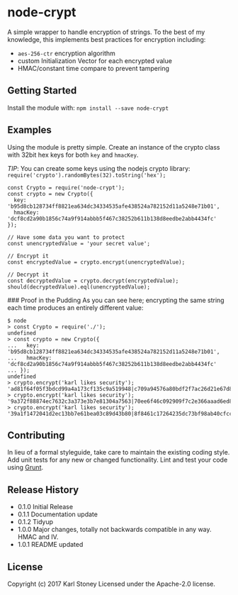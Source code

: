 # node-crypt
A simple wrapper to handle encryption of strings.  To the best of my knowledge, this implements best practices for encryption including:

  - `aes-256-ctr` encryption algorithm
  - custom Initialization Vector for each encrypted value
  - HMAC/constant time compare to prevent tampering

## Getting Started
Install the module with: `npm install --save node-crypt`

## Examples
Using the module is pretty simple.  Create an instance of the crypto class with 32bit hex keys for both `key` and `hmacKey`.

*TIP*: You can create some keys using the nodejs crypto library: `require('crypto').randomBytes(32).toString('hex');`

```
const Crypto = require('node-crypt');
const crypto = new Crypto({
  key: 'b95d8cb128734ff8821ea634dc34334535afe438524a782152d11a5248e71b01',
  hmacKey: 'dcf8cd2a90b1856c74a9f914abbb5f467c38252b611b138d8eedbe2abb4434fc'
});

// Have some data you want to protect
const unencryptedValue = 'your secret value';

// Encrypt it
const encryptedValue = crypto.encrypt(unencryptedValue);

// Decrypt it
const decryptedValue = crypto.decrypt(encryptedValue);
should(decryptedValue).eql(unencryptedValue);
```

### Proof in the Pudding
As you can see here; encrypting the same string each time produces an entirely different value:

```
$ node
> const Crypto = require('./');
undefined
> const crypto = new Crypto({
...   key: 'b95d8cb128734ff8821ea634dc34334535afe438524a782152d11a5248e71b01',
...   hmacKey: 'dcf8cd2a90b1856c74a9f914abbb5f467c38252b611b138d8eedbe2abb4434fc'
... });
undefined
> crypto.encrypt('karl likes security');
'ad81f64f05f3bdcd99a4a173cf135c9a519948|c709a94576a80bdf2f7ac26d21e67d82|00b9012f9dd666c67d55d7010ecfcede8a188e8c0766f0ebdeb2812fc4ac65c6'
> crypto.encrypt('karl likes security');
'9a372f88874ec7632c3a373e3b7e81304a7563|70ee6f46c092909f7c2e366aaad6ed8f|4d40ab24e205a4b334062a95c4a6223a10adbc770c46aa3bb85d05b77fc904f4'
> crypto.encrypt('karl likes security');
'39a1f1472041d2ec13bb7e61bea03c89d43b80|8f8461c17264235dc73bf98ab40cfcc5|2080cd2bcaad6a08f4e0e5b7bb2473c49d626a4197d572fcfbda360ccd5509bd'
```

## Contributing
In lieu of a formal styleguide, take care to maintain the existing coding style. Add unit tests for any new or changed functionality. Lint and test your code using [Grunt](http://gruntjs.com/).

## Release History
 - 0.1.0 Initial Release
 - 0.1.1 Documentation update
 - 0.1.2 Tidyup
 - 1.0.0 Major changes, totally not backwards compatible in any way.  HMAC and IV.
 - 1.0.1 README updated

## License
Copyright (c) 2017 Karl Stoney
Licensed under the Apache-2.0 license.
